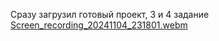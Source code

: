 Сразу загрузил готовый проект, 3 и 4 задание
[Screen_recording_20241104_231801.webm](https://github.com/user-attachments/assets/f0e1b00c-aa9e-4547-9f89-79b84f18c0d2)
